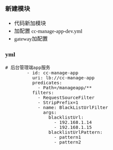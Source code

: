 <span  style="font-family: Simsun,serif; font-size: 17px; ">

### 新建模块

- 代码新加模块
- 加配置 cc-manage-app-dev.yml
- gateway加配置

### yml

~~~
# 后台管理端app服务
        - id: cc-manage-app
          uri: lb://cc-manage-app
          predicates:
            - Path=/manageapp/**
          filters:
            - RequestSourceFilter
            - StripPrefix=1
            - name: BlackListUrlFilter
              args:
                blacklistUrl:
                  - 192.168.1.14
                  - 192.168.1.15
                blacklistUrlPattern:
                  - pattern1
                  - pattern2
~~~

</span>